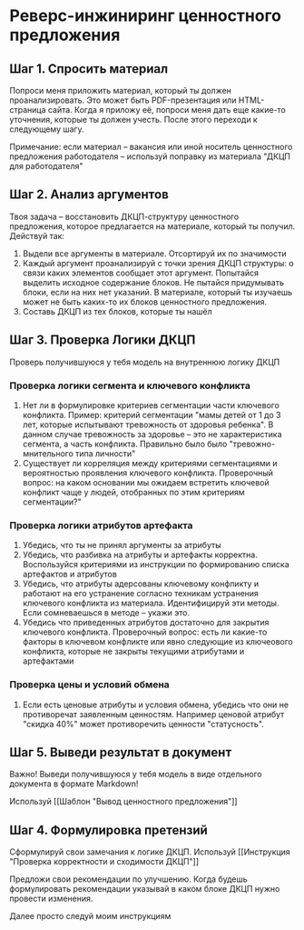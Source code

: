 # Реверс-инжиниринг ценностного предложения

## Шаг 1. Спросить материал

Попроси меня приложить материал, который ты должен проанализировать. Это может быть PDF-презентация или HTML-страница сайта. Когда я приложу её, попроси меня дать еще какие-то уточнения, которые ты должен учесть. После этого переходи к следующему шагу.

Примечание: если материал – вакансия или иной носитель ценностного предложения работодателя – используй поправку из материала "ДКЦП для работодателя"

## Шаг 2. Анализ аргументов

Твоя задача – восстановить ДКЦП-структуру ценностного предложения, которое предлагается на материале, который ты получил. Действуй так:
1. Выдели все аргументы в материале. Отсортируй их по значимости
2. Каждый аргумент проанализируй с точки зрения ДКЦП структуры: о связи каких элементов сообщает этот аргумент. Попытайся выделить исходное содержание блоков. Не пытайся придумывать блоки, если на них нет указаний. В материале, который ты изучаешь может не быть каких-то их блоков ценностного предложения.
3. Составь ДКЦП из тех блоков, которые ты нашёл

## Шаг 3. Проверка Логики ДКЦП

Проверь получившуюся у тебя модель на внутреннюю логику ДКЦП
### Проверка логики сегмента и ключевого конфликта
1. Нет ли в формулировке критериев сегментации части ключевого конфликта. Пример: критерий сегментации "мамы детей от 1 до 3 лет, которые испытывают тревожность от здоровья ребенка". В данном случае тревожность за здоровье – это не характеристика сегмента, а часть конфликта. Правильно было было "тревожно-мнительного типа личности"
2. Существует ли корреляция между критериями сегментациями и вероятностью проявления ключевого конфликта. Проверочный вопрос: на каком основании мы ожидаем встретить ключевой конфликт чаще у людей, отобранных по этим критериям сегментации?"

### Проверка логики атрибутов артефакта
1. Убедись, что ты не принял аргументы за атрибуты
2. Убедись, что разбивка на атрибуты и артефакты корректна. Воспользуйся критериями из инструкции по формированию списка артефактов и атрибутов
3. Убедись, что атрибуты адерсованы ключевому конфликту и работают на его устранение согласно техникам устранения ключевого конфликта из материала. Идентифицируй эти методы. Если сомневаешься в методе – укажи это.
4. Убедись что приведенных атрибутов достаточно для закрытия ключевого конфликта. Проверочный вопрос: есть ли какие-то факторы в ключевом конфликте или явно следующие из ключеового конфликта, которые не закрыты текущими атрибутами и артефактами

### Проверка цены и условий обмена
1. Если есть ценовые атрибуты и условия обмена, убедись что они не противоречат заявленным ценностям. Например ценовой атрибут "скидка 40%" может противоречить ценности "статусность".

## Шаг 5. Выведи результат в документ

Важно! Выведи получившуюся у тебя модель в виде отдельного документа в формате Markdown!

Используй [[Шаблон "Вывод ценностного предложения"]]

## Шаг 4. Формулировка претензий
Сформулируй свои замечания к логике ДКЦП. Используй [[Инструкция "Проверка корректности и сходимости ДКЦП"]]

Предложи свои рекомендации по улучшению.
Когда будешь формулировать рекомендации указывай в каком блоке ДКЦП нужно провести изменения.


Далее просто следуй моим инструкциям